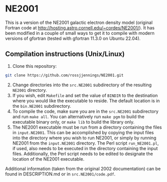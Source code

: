 # NE2001
This is a version of the NE2001 galactic electron density model (original Fortran code at http://hosting.astro.cornell.edu/~cordes/NE2001/).
It has been modified in a couple of small ways to get it to compile with modern versions of gfortran (tested with gfortran 11.3.0 on Ubuntu 22.04).

## Compilation instructions (Unix/Linux)
1. Clone this repository:
```bash
git clone https://github.com/rossjjennings/NE2001.git
```
2. Change directories into the `src.NE2001` subdirectory of the resulting `NE2001` directory.
3. If you wish, edit `Makefile` and set the value of `BINDIR` to the destination where you would like the executable to reside. The default location is in the `bin.NE2001` subdirectory. 
4. To compile the code, make sure you are in the `src.NE2001` subdirectory and run `make all`. You can alternatively run `make pgm` to build the executable binary only, or `make lib` to build the library only. 
5. The NE2001 executable must be run from a directory containing the files in `input.NE2001`. This can be accomplished by copying the input files into the directory where you wish to run NE2001, or simply by running NE2001 from the `input.NE2001` directory. The Perl script `run_NE2001.pl`, if used, also needs to be executed in the directory containing the input files. Additionally, the Perl script needs to be edited to designate the location of the NE2001 executable.

Additional information (taken from the original 2002 documentation) can be found in DESCRIPTION.md or in `src.NE2001/code.pdf`.

